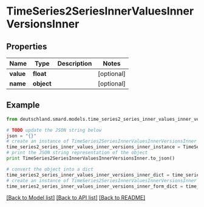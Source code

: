# TimeSeries2SeriesInnerValuesInnerVersionsInner


## Properties
Name | Type | Description | Notes
------------ | ------------- | ------------- | -------------
**value** | **float** |  | [optional] 
**name** | **object** |  | [optional] 

## Example

```python
from deutschland.smard.models.time_series2_series_inner_values_inner_versions_inner import TimeSeries2SeriesInnerValuesInnerVersionsInner

# TODO update the JSON string below
json = "{}"
# create an instance of TimeSeries2SeriesInnerValuesInnerVersionsInner from a JSON string
time_series2_series_inner_values_inner_versions_inner_instance = TimeSeries2SeriesInnerValuesInnerVersionsInner.from_json(json)
# print the JSON string representation of the object
print TimeSeries2SeriesInnerValuesInnerVersionsInner.to_json()

# convert the object into a dict
time_series2_series_inner_values_inner_versions_inner_dict = time_series2_series_inner_values_inner_versions_inner_instance.to_dict()
# create an instance of TimeSeries2SeriesInnerValuesInnerVersionsInner from a dict
time_series2_series_inner_values_inner_versions_inner_form_dict = time_series2_series_inner_values_inner_versions_inner.from_dict(time_series2_series_inner_values_inner_versions_inner_dict)
```
[[Back to Model list]](../README.md#documentation-for-models) [[Back to API list]](../README.md#documentation-for-api-endpoints) [[Back to README]](../README.md)


